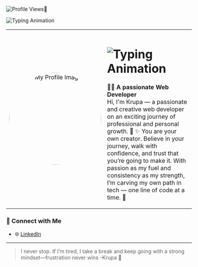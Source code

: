 ![Profile Views](https://komarev.com/ghpvc/?username=Krupa2205&color=blueviolet)👀

![Typing Animation](https://readme-typing-svg.herokuapp.com?font=Fira+Code&size=24&pause=1000&color=B3C8CF&width=500&lines=console.log('KeepCoding..😄💻');+const+name+=+'Krupa😁';+let+isDeveloper+=+true;)

<div align="center">
  <table>
    <tr>
      <td align="center" width="250">
        <img src="https://github.com/user-attachments/assets/99fc5ab4-0ac3-4bac-973d-1d1d28a47de2" alt="My Profile Image" width="250" style="border-radius: 50%;">
      </td>
      <td align="left" valign="middle">
        <h1>
          <img src="https://readme-typing-svg.herokuapp.com?font=Fira+Code&size=24&pause=1000&color=B3C8CF&width=500&lines=Hi+there!+👋+I'm+Krupa.;Welcome+to+my+GitHub+Profile!" alt="Typing Animation">
        </h1>
        <p>
          👨‍💻 <strong>A passionate Web Developer</strong><br>
         Hi, I'm Krupa — a passionate and creative web developer on an exciting journey of professional and personal growth. 🌱
✨ You are your own creator. Believe in your journey, walk with confidence, and trust that you’re going to make it.
With passion as my fuel and consistency as my strength, I’m carving my own path in tech —
one line of code at a time. 🚀


        
  </table>
</div>




### 🔗 Connect with Me

- 🌐 [LinkedIn](https://www.linkedin.com/in/kaklotar-k/)

---


> I never stop. If I’m tired, I take a break and keep going with a strong mindset—frustration never wins -Krupa 🚀

